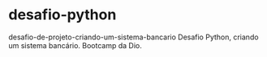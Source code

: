 # desafio-python
 desafio-de-projeto-criando-um-sistema-bancario
 Desafio Python, criando um sistema bancário. Bootcamp da Dio.
